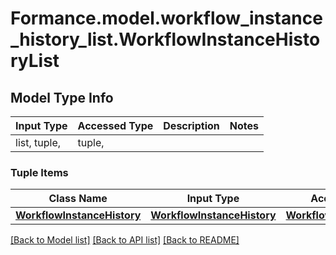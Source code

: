 # Formance.model.workflow_instance_history_list.WorkflowInstanceHistoryList

## Model Type Info
Input Type | Accessed Type | Description | Notes
------------ | ------------- | ------------- | -------------
list, tuple,  | tuple,  |  | 

### Tuple Items
Class Name | Input Type | Accessed Type | Description | Notes
------------- | ------------- | ------------- | ------------- | -------------
[**WorkflowInstanceHistory**](WorkflowInstanceHistory.md) | [**WorkflowInstanceHistory**](WorkflowInstanceHistory.md) | [**WorkflowInstanceHistory**](WorkflowInstanceHistory.md) |  | 

[[Back to Model list]](../../README.md#documentation-for-models) [[Back to API list]](../../README.md#documentation-for-api-endpoints) [[Back to README]](../../README.md)

